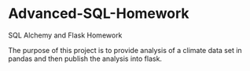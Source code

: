 # Advanced-SQL-Homework
SQL Alchemy and Flask Homework

The purpose of this project is to provide analysis of a climate data set in pandas and then publish the analysis into flask.
